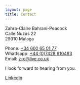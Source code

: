 ```yaml
---
layout: page
title: Contact
---
```


Zahra-Claire Bahrani-Peacock  
Calle Nuzas 22  
29010 Malaga

Phone: <a href="tel:34600650177"  target="_blank">+34 600 65 01 77</a>  
Whattsapp: <a href="https://api.whatsapp.com/send?phone=447428610493&text=Hi%20Zahra" target="_blank">+44 (0)7428 610493</a>  
Email: <a href="mailto:z-c@live.co.uk" target="_blank">z-c@live.co.uk</a>

I look forward to hearing from you.

 <a href="https://www.linkedin.com/in/zahra-claire-bahrani-peacock/">Linkedin</a>